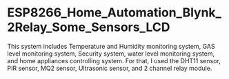 # ESP8266_Home_Automation_Blynk_2Relay_Some_Sensors_LCD
 This system includes Temperature and Humidity monitoring system, GAS level monitoring system, Security system, water level monitoring system, and home appliances controlling system. For that, I used the DHT11 sensor, PIR sensor, MQ2 sensor, Ultrasonic sensor, and 2 channel relay module.
